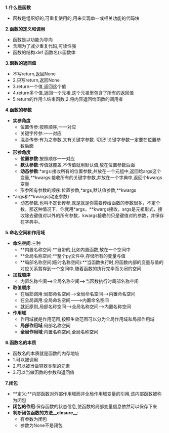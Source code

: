 **1.什么是函数**

- 函数是组织好的,可重复使用的,用来实现单一或相关功能的代码块

**2.函数的定义和调用**

- 函数是以功能为导向
- 含糊为了减少重复代码,可读性强
- 函数的结构:def 函数名():函数体

**3.函数的返回值**

- 不写return,返回None
- 2.只写return,返回None
- 3.return一个值,返回这个值
- 4.return多个值,返回一个元祖,这个元祖里包含了所有的返回值
- 5.return的作用:1.结束函数,2.将内容返回给函数的调用者

**4.函数的参数**

- **实参角度**
	- 位置传参:按照顺序,一一对应
	- 关键字传参:一一对应
	- 混合传参:有为之参数,又有关键字参数.
		切记!!关键字参数一定要在位置参数后面
- **形参角度**
	- **位置参数**:按照顺序一一对应
	- **默认参数**:传值就覆盖,不传值就用默认值,放在位置参数后面
	- **动态参数**:*args:接收所有的位置参数,并放在一个元组中,返回给args这个变量,**kwargs:接收所有的关键字参数,并放在一个字典中,返回个kwargs变量
	- 形参所有参数的顺序:位置参数,*args,默认值参数,**kwargs
- *args和**kwargs(动态参数) 
	- 动态参数,也叫不定长传参,就是就是你需要传给函数的参数很多，不定个数，那这种情况下，你就用*args，**kwargs接收，args是元祖形式，接收除去键值对以外的所有参数，kwargs接收的只是键值对的参数，并保存在字典中。 

**5.命名空间和作用域**

- **命名空间**:三种 
	- **内置名称空间:**自带的,比如内置函数,放在一个空间中
	- **全局名称空间:**整个py文件中,存储所有的变量与值
	- **局部名称空间(临时名称空间):**当函数执行时,将函数内部的变量与值的对应关系暂存到一个空间中,随着函数的执行完毕而关闭的空间
- **加载顺序**
	- 内置名称空间-->全局名称空间-->当函数执行时局部名称空间 
- **取值顺序**
	- 在局部调用:局部命名空间-->全局命名空间-->内置命名空间
	- 在全局调用:全局命名空间--->内置命名空间
	- 就近原则,局部名称空间-->全局名称空间-->内置名称空间
- **作用域**
	- 作用域就是作用范围,按照生效范围可以分为全局作用域和局部作用域
	- **局部作用域**:局部名称空间
	- **全局作用域**:内置名称空间,全局名称空间

**6.函数名的本质**

- 函数名的本质就是函数的内存地址 
- 1.可以被调用
- 2.可以被当做容器类型的元素
- 3.可以当做函数的参数和返回值

**7.闭包**

- **定义:**内部函数对外部作用域而非全局作用域变量的引用,该内部函数被称为闭包 
- **闭包的作用**:保存函数的状态信息,使函数的局部变量信息依然可以保存下来 
- **判断闭包函数的方法__closure__**: 
	- 有参数为闭包
	- 参数为None不是闭包

